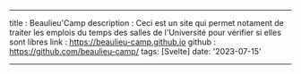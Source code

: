 ---

title : Beaulieu'Camp
description : Ceci est un site qui permet notament de traiter les emplois du temps des salles de l'Université pour vérifier si elles sont libres
link : https://beaulieu-camp.github.io
github : https://github.com/beaulieu-camp/
tags: [Svelte]
date: '2023-07-15'

---